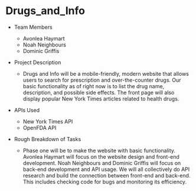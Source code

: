 # Drugs_and_Info

* Team Members
   * Avonlea Haymart
   * Noah Neighbours
   * Dominic Griffis

* Project Description
   * Drugs and Info will be a mobile-friendly, modern website that allows users to search for prescription and over-the-counter drugs. Our basic functionality as of right now is to list the drug name, description, and possible side effects. The front page will also display popular New York Times articles related to health drugs.
* APIs Used
  * New York Times API
  * OpenFDA API
* Rough Breakdown of Tasks
  * Phase one will be to make the website with basic functionality. Avonlea Haymart will focus on the website design and front-end development. Noah Neighbours and Dominic Griffis will focus on back-end development and API usage. We will all collectively do API research and build the connection between front-end and back-end. This includes checking code for bugs and monitoring its efficiency.
